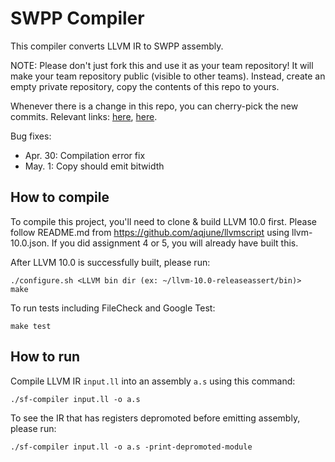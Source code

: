 # SWPP Compiler

This compiler converts LLVM IR to SWPP assembly.

NOTE: Please don't just fork this and use it as your team repository!
It will make your team repository public (visible to other teams).
Instead, create an empty private repository, copy the contents of
this repo to yours.

Whenever there is a change in this repo, you can cherry-pick the new commits.
Relevant links:
[here](https://coderwall.com/p/sgpksw/git-cherry-pick-from-another-repository),
[here](https://stackoverflow.com/questions/5120038/is-it-possible-to-cherry-pick-a-commit-from-another-git-repository).


Bug fixes:

- Apr. 30: Compilation error fix
- May. 1: Copy should emit bitwidth

## How to compile

To compile this project, you'll need to clone & build LLVM 10.0 first.
Please follow README.md from https://github.com/aqjune/llvmscript using
llvm-10.0.json. If you did assignment 4 or 5, you will already have built this.

After LLVM 10.0 is successfully built, please run:

```
./configure.sh <LLVM bin dir (ex: ~/llvm-10.0-releaseassert/bin)>
make
```

To run tests including FileCheck and Google Test:

```
make test
```

## How to run

Compile LLVM IR `input.ll` into an assembly `a.s` using this command:

```
./sf-compiler input.ll -o a.s
```

To see the IR that has registers depromoted before emitting assembly, please run:

```
./sf-compiler input.ll -o a.s -print-depromoted-module
```
